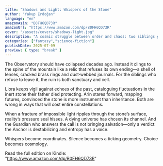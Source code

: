 ```yaml
---
title: "Shadows and Light: Whispers of the Stone"
author: "Yakup Erdoğan"
language: "en"
amazonAsin: "B0FH6QD73R"
amazonUrl: "https://www.amazon.com/dp/B0FH6QD73R"
cover: "/assets/covers/shadows-light.jpg"
description: "A cosmic struggle between order and chaos: two siblings guarding reality's anchor and a Guardian who forces them to face what the universe is becoming."
categories: ["fantasy","science-fiction"]
publishDate: 2025-07-09
preview: { type: "break" }
---
```


<!-- preview-start -->
The Observatory should have collapsed decades ago. Instead it clings to the spine of the mountain like a relic that refuses its own ending—a shell of lenses, cracked brass rings and dust‑webbed journals. For the siblings who refuse to leave it, the ruin is both sanctuary and cell.

Liora keeps vigil against echoes of the past, cataloguing fluctuations in the inert stone their father died protecting. Arin stares forward, mapping futures, convinced the stone is more instrument than inheritance. Both are wrong in ways that will cost entire constellations.

When a fracture of impossible light ripples through the stone’s surface, reality’s pressure seal hisses. A dying universe has chosen its channel. And the Guardian who answers the call is not bringing salvation—only a verdict: the Anchor is destabilizing and entropy has a voice.

Whispers become coordinates. Silence becomes a ticking geometry. Choice becomes cosmology.
<!-- preview-end -->

Read the full edition on Kindle: "https://www.amazon.com/dp/B0FH6QD73R"
